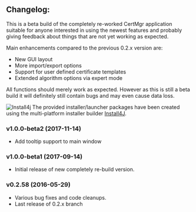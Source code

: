 
## Changelog:
This is a beta build of the completely re-worked CertMgr application suitable for anyone interested in using the newest features and probably giving feedback about things that are not yet working as expected.

Main enhancements compared to the previous 0.2.x version are:
* New GUI layout
* More import/export options
* Support for user defined certificate templates
* Extended algorithm options via expert mode

All functions should merely work as expected.
However as this is still a beta build it will definitely still contain bugs and may even cause data loss.

![Install4j](http://certmgr.carne.de/install4j_small.png) The provided installer/launcher packages have been created using the multi-platform installer builder [Install4J](https://www.ej-technologies.com/products/install4j/overview.html).

### v1.0.0-beta2 (2017-11-14)
* Add tooltip support to main window

### v1.0.0-beta1 (2017-09-14)
* Initial release of new completely re-build version.

### v0.2.58 (2016-05-29)
* Various bug fixes and code cleanups.
* Last release of 0.2.x branch

